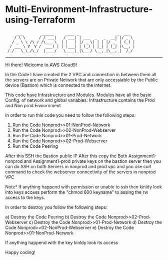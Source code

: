# Multi-Environment-Infrastructure-using-Terraform

         ___        ______     ____ _                 _  ___  
        / \ \      / / ___|   / ___| | ___  _   _  __| |/ _ \ 
       / _ \ \ /\ / /\___ \  | |   | |/ _ \| | | |/ _` | (_) |
      / ___ \ V  V /  ___) | | |___| | (_) | |_| | (_| |\__, |
     /_/   \_\_/\_/  |____/   \____|_|\___/ \__,_|\__,_|  /_/ 
 ----------------------------------------------------------------- 


Hi there! Welcome to AWS Cloud9!

In the Code I have created the 2 VPC and connection in between them all the servers are on Private Network that are only accessiable by the Public device (Bastion) which is connected to the internet.

This code have Infrastructure and Modules.
Modules have all the basic Config. of network and global variables.
Infrastructure contains the Prod and Non prod Enviornment 

In order to run this code you need to follow the following steps:
1) Run the Code Nonprod>>01-NonProd-Network
2) Run the Code Nonprod>>02-NonProd-Webserver
3) Run the Code Nonprod>>01-Prod-Network
4) Run the Code Nonprod>>02-Prod-Webserver
5) Run the Code Peering

After this SSH the Bastion public IP
After this copy the Both  Assignment1-nonprod and Assignment1-prod private keys on the bastion server then you can do SSH on both Servers in nonprod and prod vpc and you use curl command to check the webserver  connectivity of the servers in nonprod VPC

Note*
 If anything happend with permission or unable to  ssh then kinldy look into keys  access perform the "chmod 600 keyname" to assing the rw access to the keys.

In order to destroy you follow the following steps:

a) Destroy the Code Peering
b) Destroy the Code Nonprod>>02-Prod-Webserver
c) Destroy the Code Nonprod>>01-Prod-Network
d) Destroy the Code Nonprod>>02-NonProd-Webserver
e) Destroy the Code Nonprod>>01-NonProd-Network

 
 
 If anything happend with the key kinldy look its access 


Happy coding!

